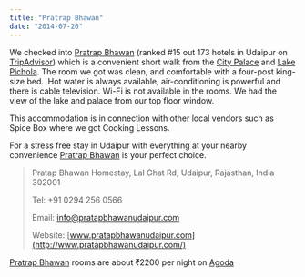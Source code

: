 ```yaml
---
title: "Pratrap Bhawan"
date: "2014-07-26"
---
```


We checked into [Pratrap Bhawan](http://www.agoda.com/en-in/pratap-bhawan-homestay/hotel/jaipur-in.html?cid=1649959 "Agoda: Pratrap Bhawan") (ranked #15 out 173 hotels in Udaipur on [TripAdvisor](http://www.tripadvisor.co.uk/Hotel_Review-g297672-d1018304-Reviews-Pratap_Bhawan-Udaipur_Rajasthan.html "Pratrap Bhawan on TripAdvisor")) which is a convenient short walk from the [City Palace](http://gonetraveling.me/2014/07/udaipur-city-palace/ "Udaipur – City Palace") and [Lake Pichola](https://www.google.co.in/maps/place/Pichola,+Udaipur,+Rajasthan+313001/@24.5702874,73.6729037,15z/data=!3m1!4b1!4m2!3m1!1s0x3967e55f688ccabb:0xf1bf3b65d285cf6e "Lake Pichola on Google Maps"). The room we got was clean, and comfortable with a four-post king-size bed.  Hot water is always available, air-conditioning is powerful and there is cable television. Wi-Fi is not available in the rooms. We had the view of the lake and palace from our top floor window.

This accommodation is in connection with other local vendors such as Spice Box where we got Cooking Lessons.

For a stress free stay in Udaipur with everything at your nearby convenience [Pratrap Bhawan](http://www.agoda.com/en-in/pratap-bhawan-homestay/hotel/jaipur-in.html?cid=1649959 "Agoda: Pratrap Bhawan") is your perfect choice.

> Pratap Bhawan Homestay, Lal Ghat Rd, Udaipur, Rajasthan, India 302001
> 
> Tel: +91 0294 256 0566
> 
> Email: [info@pratapbhawanudaipur.com](mailto:info@pratapbhawanudaipur.com)
> 
> Website: [www.pratapbhawanudaipur.com](http://www.pratapbhawanudaipur.com/)

[Pratrap Bhawan](http://www.agoda.com/en-in/pratap-bhawan-homestay/hotel/jaipur-in.html?cid=1649959 "Agoda: Pratrap Bhawan") rooms are about ₹2200 per night on [Agoda](http://www.agoda.com/en-in/pratap-bhawan-homestay/hotel/jaipur-in.html?cid=1649959 "Agoda: Pratrap Bhawan")
